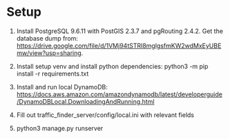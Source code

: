 # Setup

1. Install PostgreSQL 9.6.11 with PostGIS 2.3.7 and pgRouting 2.4.2. Get the database dump from: https://drive.google.com/file/d/1VMj94tSTRI8mglgsfmKW2wdMxEyUBEmw/view?usp=sharing.

2. Install setup venv and install python dependencies: python3 -m pip install -r requirements.txt

3. Install and run local DynamoDB: https://docs.aws.amazon.com/amazondynamodb/latest/developerguide/DynamoDBLocal.DownloadingAndRunning.html

4. Fill out traffic_finder_server/config/local.ini with relevant fields

5. python3 manage.py runserver


